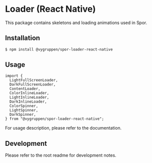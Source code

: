 # Loader (React Native)

This package contains skeletons and loading animations used in Spor.

## Installation

```bash
$ npm install @vygruppen/spor-loader-react-native
```

## Usage

```tsx
import {
  LightFullScreenLoader,
  DarkFullScreenLoader,
  ContentLoader,
  ColorInlineLoader,
  LightInlineLoader,
  DarkInlineLoader,
  ColorSpinner,
  LightSpinner,
  DarkSpinner,
} from "@vygruppen/spor-loader-react-native";
```

For usage description, please refer to the documentation.

## Development

Please refer to the root readme for development notes.
